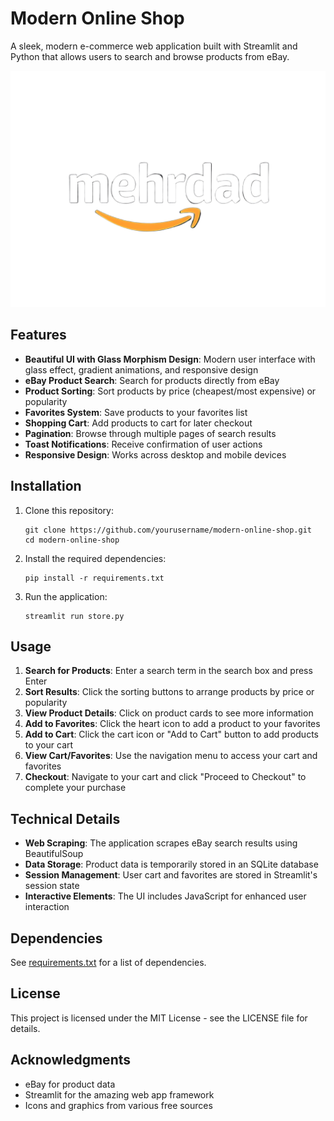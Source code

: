 # Modern Online Shop

A sleek, modern e-commerce web application built with Streamlit and Python that allows users to search and browse products from eBay.

![Modern Online Shop](logo.png)

## Features

- **Beautiful UI with Glass Morphism Design**: Modern user interface with glass effect, gradient animations, and responsive design
- **eBay Product Search**: Search for products directly from eBay
- **Product Sorting**: Sort products by price (cheapest/most expensive) or popularity
- **Favorites System**: Save products to your favorites list
- **Shopping Cart**: Add products to cart for later checkout
- **Pagination**: Browse through multiple pages of search results
- **Toast Notifications**: Receive confirmation of user actions
- **Responsive Design**: Works across desktop and mobile devices

## Installation

1. Clone this repository:
   ```
   git clone https://github.com/yourusername/modern-online-shop.git
   cd modern-online-shop
   ```

2. Install the required dependencies:
   ```
   pip install -r requirements.txt
   ```

3. Run the application:
   ```
   streamlit run store.py
   ```

## Usage

1. **Search for Products**: Enter a search term in the search box and press Enter
2. **Sort Results**: Click the sorting buttons to arrange products by price or popularity
3. **View Product Details**: Click on product cards to see more information
4. **Add to Favorites**: Click the heart icon to add a product to your favorites
5. **Add to Cart**: Click the cart icon or "Add to Cart" button to add products to your cart
6. **View Cart/Favorites**: Use the navigation menu to access your cart and favorites
7. **Checkout**: Navigate to your cart and click "Proceed to Checkout" to complete your purchase

## Technical Details

- **Web Scraping**: The application scrapes eBay search results using BeautifulSoup
- **Data Storage**: Product data is temporarily stored in an SQLite database
- **Session Management**: User cart and favorites are stored in Streamlit's session state
- **Interactive Elements**: The UI includes JavaScript for enhanced user interaction

## Dependencies

See [requirements.txt](requirements.txt) for a list of dependencies.

## License

This project is licensed under the MIT License - see the LICENSE file for details.

## Acknowledgments

- eBay for product data
- Streamlit for the amazing web app framework
- Icons and graphics from various free sources
